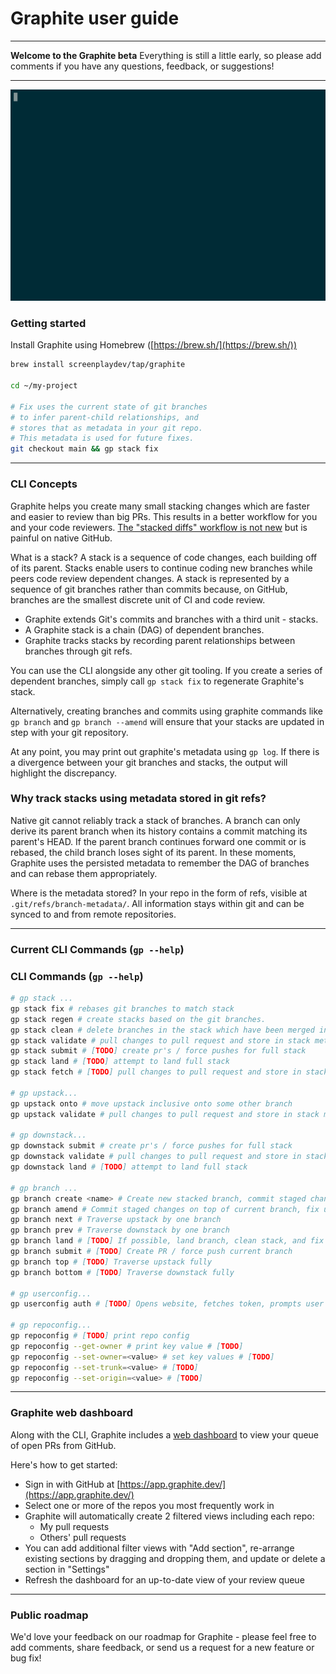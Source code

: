 # Graphite user guide

---

**Welcome to the Graphite beta**
Everything is still a little early, so please add comments if you have any questions, feedback, or suggestions!

---

<img src="./demo/full.gif">

### **Getting started**

Install Graphite using Homebrew ([https://brew.sh/](https://brew.sh/))

```bash
brew install screenplaydev/tap/graphite

cd ~/my-project

# Fix uses the current state of git branches
# to infer parent-child relationships, and
# stores that as metadata in your git repo.
# This metadata is used for future fixes.
git checkout main && gp stack fix
```

---

### CLI Concepts

Graphite helps you create many small stacking changes which are faster and easier to review than big PRs. This results in a better workflow for you and your code reviewers. [The "stacked diffs" workflow is not new](https://jg.gg/2018/09/29/stacked-diffs-versus-pull-requests/) but is painful on native GitHub.

What is a stack? A stack is a sequence of code changes, each building off of its parent. Stacks enable users to continue coding new branches while peers code review dependent changes. A stack is represented by a sequence of git branches rather than commits because, on GitHub, branches are the smallest discrete unit of CI and code review.

- Graphite extends Git's commits and branches with a third unit - stacks.
- A Graphite stack is a chain (DAG) of dependent branches.
- Graphite tracks stacks by recording parent relationships between branches through git refs.

You can use the CLI alongside any other git tooling. If you create a series of dependent branches, simply call `gp stack fix` to regenerate Graphite's stack.

Alternatively, creating branches and commits using graphite commands like `gp branch` and `gp branch --amend` will ensure that your stacks are updated in step with your git repository.

At any point, you may print out graphite's metadata using `gp log`. If there is a divergence between your git branches and stacks, the output will highlight the discrepancy.

### Why track stacks using metadata stored in git refs?

Native git cannot reliably track a stack of branches. A branch can only derive its parent branch when its history contains a commit matching its parent's HEAD. If the parent branch continues forward one commit or is rebased, the child branch loses sight of its parent. In these moments, Graphite uses the persisted metadata to remember the DAG of branches and can rebase them appropriately.

Where is the metadata stored? In your repo in the form of refs, visible at `.git/refs/branch-metadata/`. All information stays within git and can be synced to and from remote repositories.

---

### Current CLI Commands (`gp --help`)

### CLI Commands (`gp --help`)

```bash
# gp stack ...
gp stack fix # rebases git branches to match stack
gp stack regen # create stacks based on the git branches.
gp stack clean # delete branches in the stack which have been merged into stack trunk
gp stack validate # pull changes to pull request and store in stack metadata, such as titles
gp stack submit # [TODO] create pr's / force pushes for full stack
gp stack land # [TODO] attempt to land full stack
gp stack fetch # [TODO] pull changes to pull request and store in stack metadata, such as titles

# gp upstack...
gp upstack onto # move upstack inclusive onto some other branch
gp upstack validate # pull changes to pull request and store in stack metadata, such as titles

# gp downstack...
gp downstack submit # create pr's / force pushes for full stack
gp downstack validate # pull changes to pull request and store in stack metadata, such as titles
gp downstack land # [TODO] attempt to land full stack

# gp branch ...
gp branch create <name> # Create new stacked branch, commit staged changes changes
gp branch amend # Commit staged changes on top of current branch, fix upstack
gp branch next # Traverse upstack by one branch
gp branch prev # Traverse downstack by one branch
gp branch land # [TODO] If possible, land branch, clean stack, and fix upstack
gp branch submit # [TODO] Create PR / force push current branch
gp branch top # [TODO] Traverse upstack fully
gp branch bottom # [TODO] Traverse downstack fully

# gp userconfig...
gp userconfig auth # [TODO] Opens website, fetches token, prompts user to paste in token

# gp repoconfig...
gp repoconfig # [TODO] print repo config
gp repoconfig --get-owner # print key value # [TODO]
gp repoconfig --set-owner=<value> # set key values # [TODO]
gp repoconfig --set-trunk=<value> # [TODO]
gp repoconfig --set-origin=<value> # [TODO]
```

---

### Graphite web dashboard

Along with the CLI, Graphite includes a [web dashboard](https://app.graphite.dev/) to view your queue of open PRs from GitHub.

Here's how to get started:

- Sign in with GitHub at [https://app.graphite.dev/](https://app.graphite.dev/)
- Select one or more of the repos you most frequently work in
- Graphite will automatically create 2 filtered views including each repo:
  - My pull requests
  - Others' pull requests
- You can add additional filter views with "Add section", re-arrange existing sections by dragging and dropping them, and update or delete a section in "Settings"
- Refresh the dashboard for an up-to-date view of your review queue

---

### Public roadmap

We'd love your feedback on our roadmap for Graphite - please feel free to add comments, share feedback, or send us a request for a new feature or bug fix!
